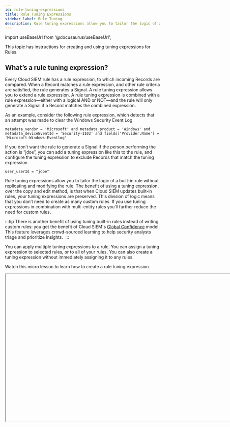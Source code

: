 ```yaml
---
id: rule-tuning-expressions
title: Rule Tuning Expressions
sidebar_label: Rule Tuning
description: Rule tuning expressions allow you to tailor the logic of a built-in rule without replicating and modifying the rule.
---
```


import useBaseUrl from '@docusaurus/useBaseUrl';

This topic has instructions for creating and using tuning expressions for Rules.

## What’s a rule tuning expression?

Every Cloud SIEM rule has a rule expression, to which incoming Records are compared. When a Record matches a rule expression, and other rule criteria are satisfied, the rule generates a Signal. A rule tuning expression allows you to extend a rule expression. A rule tuning expression is combined with a rule expression—either with a logical AND or NOT—and the rule will only generate a Signal if a Record matches the combined expression.  

As an example, consider the following rule expression, which detects that an attempt was made to clear the Windows Security Event Log.

```
metadata_vendor = 'Microsoft' and metadata_product = 'Windows' and metadata_deviceEventId = 'Security-1102' and fields['Provider.Name'] = 'Microsoft-Windows-Eventlog'
```

If you don’t want the rule to generate a Signal if the person performing the action is “jdoe”, you can add a tuning expression like this to the rule, and configure the tuning expression to exclude Records that match the tuning expression.

`user_userId = "jdoe"`

Rule tuning expressions allow you to tailor the logic of a built-in rule without replicating and modifying the rule. The benefit of using a tuning expression, over the copy and edit method, is that when Cloud SIEM updates built-in rules, your tuning expressions are preserved. This division of logic means that you don’t need to create as many custom rules. If you use tuning expressions in combination with multi-entity rules you’ll further reduce the need for custom rules.   

:::tip
There is another benefit of using tuning built-in rules instead of writing custom rules: you get the benefit of Cloud SIEM's [Global Confidence](/docs/cse/records-signals-entities-insights/global-intelligence-security-insights) model. This feature leverages crowd-sourced learning to help security analysts triage and prioritize Insights. 
:::

You can apply multiple tuning expressions to a rule. You can assign a tuning expression to selected rules, or to all of your rules. You can also create a tuning expression without immediately assigning it to any rules.

Watch this micro lesson to learn how to create a rule tuning expression.

<Iframe url="https://www.youtube.com/embed/3BUKLtJtPI8?rel=0"
        width="854px"
        height="480px"
        id="myId"
        className="video-container"
        display="initial"
        position="relative"
        allow="accelerometer; clipboard-write; encrypted-media; gyroscope; picture-in-picture"
        allowfullscreen
        />

import Iframe from 'react-iframe'; 

## Writing a tuning expression

Writing a tuning expression is just like writing a rule expression. A tuning expression can use metadata, record fields, and Cloud SIEM [rules language](/docs/cse/rules/cse-rules-syntax) functions. For more information, see [About rule expressions](/docs/cse/rules/about-cse-rules#about-rule-expressions).

## Example tuning expression

Here’s what the example tuning expression looks like in the Cloud SIEM UI.

<img src={useBaseUrl('img/cse/example-expression.png')} alt="Example expression" style={{border: '1px solid gray'}} width="800"/>

## Create a tuning expression

1. [**Classic UI**](/docs/cse/introduction-to-cloud-siem/#classic-ui). In the top menu select **Content > Rule Tuning**. <br/>[**New UI**](/docs/cse/introduction-to-cloud-siem/#new-ui). In the main Sumo Logic menu, select **Cloud SIEM > Rule Tuning**. You can also click the **Go To...** menu at the top of the screen and select **Rule Tuning**. 
1. On the **Rule Tuning** page, click **Create**.
    <br/><img src={useBaseUrl('img/cse/rule-tuning-page.png')} alt="Rule tuning page" style={{border: '1px solid gray'}} width="800"/>
1. The **New Rule Tuning Expression** page appears.
    <br/><img src={useBaseUrl('img/cse/annotated-expression.png')} alt="Annotated expression" style={{border: '1px solid gray'}} width="800"/>
1. **Name**. Enter a name for the tuning expression. 
1. **Description**. Enter a description of the tuning expression.
1. In the **Tune [selected|all] Rules** section:
   * To apply the expression to all rules, choose **all**.
   * To apply the expression to some but not all rules, choose **selected**. In the **Type to add a rule area**, enter a search string that matches Rule names or Rule IDs. To search by Rule name, you can enter a string that the Rule name contains. To search by Rule ID, you can enter the complete ID, or a subset of the ID, starting with the leading character.  The name and ID of rules that match will appear on the page..
1. In the **To \[include|exclude\]... area**:
   * Leave **include** selected if you want Signals to be fired for Records that match both the rule expression and the tuning expression.
   * Select **exclude** from the pulldown if you want Signals to be fired for Records that match the rule expression and do not match the tuning expression.
1. Enter a tuning expression.
2. Click **Submit**.
   <br/><img src={useBaseUrl('img/cse/new-expression.png')} alt="New expression" style={{border: '1px solid gray'}} width="800"/>

### Create tuning expression without applying it to rules

If you want to create a tuning expression and not apply it to any rules immediately, follow the instructions in [Create a tuning expression](#create-a-tuning-expression), but do not enter anything in the **Type to add a rule** area.

## Create and manage tuning expressions on rule page

You can also create new tuning expression and apply existing tuning expressions to a rule using the **Rules Editor** UI.

<img src={useBaseUrl('img/cse/tuning.png')} alt="Add tuning expression" style={{border: '1px solid gray'}} width="800"/>

## Enabling and disabling a tuning expression

When you create a tuning expression it is enabled by default. If you disable a tuning expression, rules that it is applied to will behave as if the tuning expression does not exist. 

You can toggle the enablement state of a tuning expression on the **Rule Tuning** page using the control to the left of the delete icon.

<img src={useBaseUrl('img/cse/enable-on-list.png')} alt="Enable on list page" style={{border: '1px solid gray'}} width="800"/>

You can also toggle the enablement state on the details page for a tuning expression.

<img src={useBaseUrl('img/cse/enable-on-details.png')} alt="Enable on details page" style={{border: '1px solid gray'}} width="800"/>


## Testing tuning expressions

When you test a [rule expression](/docs/cse/rules/about-cse-rules#about-rule-expressions) by clicking **Test Rule** in the rules editor, any tuning expressions assigned to the rule will be included in the test. If you do not want to test the tuning expressions, you can deselect one or more of the tuning expressions before clicking **Test Rule.**

<img src={useBaseUrl('img/cse/tuning-checkbox.png')} alt="Test rule" style={{border: '1px solid gray'}} width="400"/>

 
